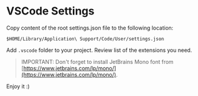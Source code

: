 # VSCode Settings

Copy content of the root settings.json file to the following location:

`$HOME/Library/Application\ Support/Code/User/settings.json`

Add `.vscode` folder to your project. Review list of the extensions you need.

> IMPORTANT: Don't forget to install JetBrains Mono font from [https://www.jetbrains.com/lp/mono/](https://www.jetbrains.com/lp/mono/).

Enjoy it :)
